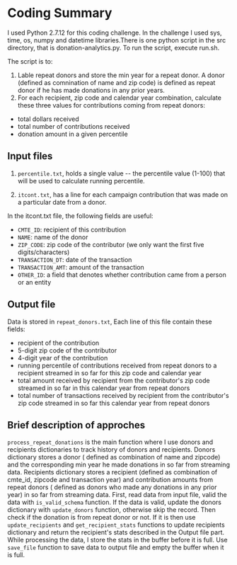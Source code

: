 # Coding Summary

I used Python 2.7.12 for this coding challenge. In the challenge I used sys, time, os, numpy and datetime libraries.There is one python script in the src directory, that is donation-analytics.py. To run the script, execute run.sh.

The script is to: 

1. Lable repeat donors and store the min year for a repeat donor. A donor (defined as comnination of name and zip code) is defined as repeat donor if he has made donations in any prior years.
2. For each recipient, zip code and calendar year combination, calculate these three values for contributions coming from repeat donors:

* total dollars received
* total number of contributions received 
* donation amount in a given percentile

## Input files

1. `percentile.txt`, holds a single value -- the percentile value (1-100) that will be used to calculate running percentile.

2. `itcont.txt`, has a line for each campaign contribution that was made on a particular date from a donor.

In the itcont.txt file, the following fields are useful:

* `CMTE_ID`: recipient of this contribution
* `NAME`: name of the donor
* `ZIP_CODE`:  zip code of the contributor (we only want the first five digits/characters)
* `TRANSACTION_DT`: date of the transaction
* `TRANSACTION_AMT`: amount of the transaction
* `OTHER_ID`: a field that denotes whether contribution came from a person or an entity 

## Output file

Data is stored in `repeat_donors.txt`, Each line of this file contain these fields:

* recipient of the contribution 
* 5-digit zip code of the contributor 
* 4-digit year of the contribution
* running percentile of contributions received from repeat donors to a recipient streamed in so far for this zip code and calendar year
* total amount received by recipient from the contributor's zip code streamed in so far in this calendar year from repeat donors
* total number of transactions received by recipient from the contributor's zip code streamed in so far this calendar year from repeat donors

## Brief description of approches

`process_repeat_donations` is the main function where I use donors and recipients dictionaries to track history of donors and recipients. Donors dictionary stores a donor ( defined as combination of name and zipcode) and the corresponding min year he made donations in so far from streaming data. Recipients dictionary stores a recipient (defined as combination of cmte_id, zipcode and transaction year) and contribution amounts from repeat donors ( defined as donors who made any donations in any prior year) in so far from streaming data. First, read data from input file, valid the data with `is_valid_schema` function. If the data is valid, update the donors dictionary with `update_donors` function, otherwise skip the record. Then check if the donation is from repeat donor or not. If it is then use `update_recipients` and `get_recipient_stats` functions to update recipients dictionary and return the recipient's stats described in the Output file part. While processing the data, I store the stats in the buffer before it is full. Use `save_file` function to save data to output file and empty the buffer when it is full. 
